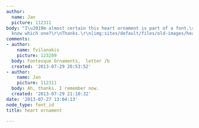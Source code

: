 ```yaml
---
author:
  name: Jan
  picture: 112311
body: "I\u2019m almost certain this heart ornament is part of a font.\r\nDoes anybody
  know which one?\r\nThanks.\r\n[img:sites/default/files/old-images/heart_4484.jpg]"
comments:
- author:
    name: fvilanakis
    picture: 123289
  body: Fontesque Ornaments,  letter /b
  created: '2013-07-29 20:53:52'
- author:
    name: Jan
    picture: 112311
  body: Ah, thanks. I remember now.
  created: '2013-07-29 21:10:32'
date: '2013-07-27 13:04:13'
node_type: font_id
title: heart ornament

---
```

